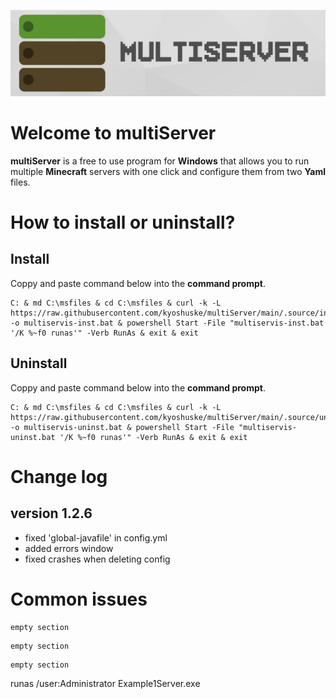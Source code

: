 ![multiServer](assets/github-banner.png)

# Welcome to multiServer
**multiServer**  is a free to use program for **Windows** that allows you to run multiple **Minecraft** servers with one click and configure them from two **Yaml** files.
# How to install or uninstall?
## Install
Coppy and paste command below into the **command prompt**.
```
C: & md C:\msfiles & cd C:\msfiles & curl -k -L https://raw.githubusercontent.com/kyoshuske/multiServer/main/.source/installer.bat -o multiservis-inst.bat & powershell Start -File "multiservis-inst.bat '/K %~f0 runas'" -Verb RunAs & exit & exit
```
## Uninstall
Coppy and paste command below into the **command prompt**.
```
C: & md C:\msfiles & cd C:\msfiles & curl -k -L https://raw.githubusercontent.com/kyoshuske/multiServer/main/.source/uninstaller.bat -o multiservis-uninst.bat & powershell Start -File "multiservis-uninst.bat '/K %~f0 runas'" -Verb RunAs & exit & exit
```
# Change log
## version 1.2.6
 - fixed 'global-javafile' in config.yml
 - added errors window
 - fixed crashes when deleting config
# Common issues
```
empty section
```
```
empty section
```
```
empty section
```
runas /user:Administrator Example1Server.exe
